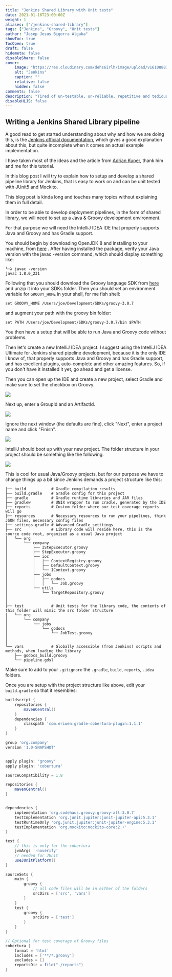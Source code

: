 ```yaml
---
title: "Jenkins Shared Library with Unit tests"
date: 2021-01-16T23:00:00Z
weight: 1
aliases: ["/jenkins-shared-library"]
tags: ["Jenkins", "Groovy", "Unit tests"]
author: "Josep Jesus Bigorra Algaba"
showToc: true
TocOpen: true
draft: false
hidemeta: false
disableShare: false
cover:
    image: "https://res.cloudinary.com/dehs6irlh/image/upload/v1610888171/jjba-site/blog/shared-library-jenkins/iu_tevue6.jpg"
    alt: "Jenkins"
    caption: ""
    relative: false
    hidden: false
comments: false
description: "Tired of un-testable, un-reliable, repetitive and tedious scripts to deploy your applications with Jenkins? Look no further, here is your solution."
disableHLJS: false
---
```


## Writing a Jenkins Shared Library pipeline

A good read to get started understanding about why and how we are doing this, is the [Jenkins official documentation](https://www.jenkins.io/doc/book/pipeline/shared-libraries/), which gives a good explanation about this, but quite incomplete when it comes an actual example implementation.

I have taken most of the ideas and the article from [Adrian Kuper](https://dev.to/kuperadrian), thank him and me for this tutorial.

In this blog post I will try to explain how to setup and develop a shared pipeline library for Jenkins, that is easy to work on and can be unit tested with JUnit5 and Mockito.

This blog post is kinda long and touches many topics without explaining them in full detail.

In order to be able to develop deployment pipelines, in the form of shared library, we will need to set up a Java & Groovy development environment.

For that purpose we will need the IntelliJ IDEA IDE that properly supports Java and Groovy and has Gradle support.

You should begin by downloading OpenJDK 8 and installing to your machine, from [here](https://www.oracle.com/java/technologies/javase/javase-jdk8-downloads.html) . After having installed the package, verify your Java version with the javac -version command, which should display something like:

```
╰─λ javac -version
javac 1.8.0_231
```

Following that you should download the Groovy language SDK from [here](https://groovy.apache.org/download.html) and unzip it into your SDKs folder. Then you should set an environment variable for `GROOVY_HOME` in your shell, for me fish shell:

```
set GROOVY_HOME /Users/joe/Development/SDKs/groovy-3.0.7
```

and augment your path with the groovy bin folder:

```
set PATH /Users/joe/Development/SDKs/groovy-3.0.7/bin $PATH
```

You then have a setup that will be able to run Java and Groovy code without problems.

Then let's create a new IntelliJ IDEA project. I suggest using the IntelliJ IDEA Ultimate for Jenkins shared pipeline development, because it is the only IDE I know of, that properly supports Java and Groovy and has Gradle support, and has excellent plugins, auto-complete and other amazing features. So, if you don't have it installed it yet, go ahead and get a license.

Then you can open up the IDE and create a new project, select Gradle and make sure to set the checkbox on Groovy.

![](/v1610803588/jjba-site/blog/shared-library-jenkins/mvf2arsz0dmpi721uc6l_xdxosk.png)

Next up, enter a GroupId and an ArtifactId.

![](/v1610803587/jjba-site/blog/shared-library-jenkins/6jgw5g2khn8nt9rrc0tp_az9ijw.png)

Ignore the next window (the defaults are fine), click "Next", enter a project name and click "Finish".

![](/v1610803664/jjba-site/blog/shared-library-jenkins/Screenshot-2019-01-04-at-12.14.52_aevfeu.png)

IntelliJ should boot up with your new project. The folder structure in your project should be something like the following.

![](/v1610803663/jjba-site/blog/shared-library-jenkins/Screenshot-2019-01-04-at-12.24.01_qak7rp.png)

This is cool for usual Java/Groovy projects, but for our purpose we have to change things up a bit since Jenkins demands a project structure like this:

```
├── build			# Gradle compilation results
├── build.gradle 	# Gradle config for this project
├── gradle			# Gradle runtime libraries and JAR files
├── gradlew 		# UNIX wrapper to run cradle, generated by the IDE
├── reports 		# Custom folder where our test coverage reports will go
├── resources		# Necessary resources to run your pipelines, think JSON files, necessary config files
├── settings.gradle # Advanced Gradle setttings
├── src				# Library code will reside here, this is the source code root, organised as a usual Java project
│   └── org
│       └── company
│           ├── IStepExecutor.groovy
│           ├── StepExecutor.groovy
│           ├── ioc
│           │   ├── ContextRegistry.groovy
│           │   ├── DefaultContext.groovy
│           │   └── IContext.groovy
│           ├── jobs
│           │   ├── godocs
│           │   │   └── Job.groovy
│           └── utils
│               └── TargetRepository.groovy
│
│
├── test			# Unit tests for the library code, the contents of this folder will mimic the src folder structure
│   └── org
│       └── company
│           └── jobs
│               └── godocs
│                   └── JobTest.groovy
│
│
└── vars			# Globally accessible (from Jenkins) scripts and methods, when loading the library
    ├── godocs_build.groovy
    └── pipeline.gdsl
```

Make sure to add to your `.gitignore` the `.gradle`, `build`, `reports`, `.idea` folders.

Once you are setup with the project structure like above, edit your `build.gradle` so that it resembles:

```gradle
buildscript {
    repositories {
        mavenCentral()
    }
    dependencies {
        classpath 'com.eriwen:gradle-cobertura-plugin:1.1.1'
    }
}

group 'org.company'
version '1.0-SNAPSHOT'


apply plugin: 'groovy'
apply plugin: 'cobertura'

sourceCompatibility = 1.8

repositories {
    mavenCentral()
}


dependencies {
    implementation 'org.codehaus.groovy:groovy-all:3.0.7'
    testImplementation 'org.junit.jupiter:junit-jupiter-api:5.3.1'
    testRuntimeOnly 'org.junit.jupiter:junit-jupiter-engine:5.3.1'
    testImplementation 'org.mockito:mockito-core:2.+'
}

test {
    // this is only for the cobertura
    jvmArgs '-noverify'
    // needed for JUnit
    useJUnitPlatform()
}

sourceSets {
    main {
        groovy {
            // all code files will be in either of the folders
            srcDirs = ['src', 'vars']
        }
    }
    test {
        groovy {
            srcDirs = ['test']
        }
    }
}

// Optional for test coverage of Groovy files
cobertura {
    format = 'html'
    includes = ['**/*.groovy']
    excludes = []
    reportsDir = file("./reports")
}
```